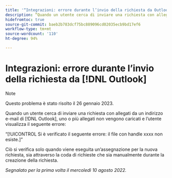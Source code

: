 ```yaml
---
title: '“Integrazioni: errore durante l’invio della richiesta da Outlook ”'
description: “Quando un utente cerca di inviare una richiesta con allegati da un indirizzo e-mail di  [!DNL Outlook] , uno o più allegati non vengono caricati e l’utente visualizza il seguente errore:”
hidefromtoc: true
source-git-commit: baeb2b783dcf75bc889096cd02035ecb9bd17ef6
workflow-type: tm+mt
source-wordcount: '110'
ht-degree: 94%

---
```



# Integrazioni: errore durante l’invio della richiesta da [!DNL Outlook]

>[!NOTE]
>
>Questo problema è stato risolto il 26 gennaio 2023.

Quando un utente cerca di inviare una richiesta con allegati da un indirizzo e-mail di [!DNL Outlook], uno o più allegati non vengono caricati e l’utente visualizza il seguente errore:

“[!UICONTROL Si è verificato il seguente errore: il file con handle xxxx non esiste.]”

Ciò si verifica solo quando viene eseguita un’assegnazione per la nuova richiesta, sia attraverso la coda di richieste che sia manualmente durante la creazione della richiesta.

_Segnalato per la prima volta il mercoledì 10 agosto 2022._

